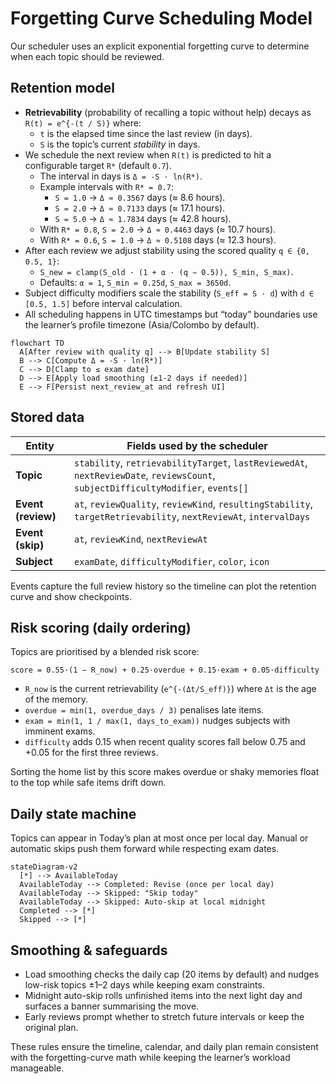 # Forgetting Curve Scheduling Model

Our scheduler uses an explicit exponential forgetting curve to determine when each topic should be reviewed.

## Retention model

- **Retrievability** (probability of recalling a topic without help) decays as `R(t) = e^{-(t / S)}` where:
  - `t` is the elapsed time since the last review (in days).
  - `S` is the topic’s current *stability* in days.
- We schedule the next review when `R(t)` is predicted to hit a configurable target `R*` (default `0.7`).
  - The interval in days is `Δ = -S · ln(R*)`.
  - Example intervals with `R* = 0.7`:
    - `S = 1.0` → `Δ ≈ 0.3567` days (≈ 8.6 hours).
    - `S = 2.0` → `Δ ≈ 0.7133` days (≈ 17.1 hours).
    - `S = 5.0` → `Δ ≈ 1.7834` days (≈ 42.8 hours).
  - With `R* = 0.8`, `S = 2.0` → `Δ ≈ 0.4463` days (≈ 10.7 hours).
  - With `R* = 0.6`, `S = 1.0` → `Δ ≈ 0.5108` days (≈ 12.3 hours).
- After each review we adjust stability using the scored quality `q ∈ {0, 0.5, 1}`:
  - `S_new = clamp(S_old · (1 + α · (q − 0.5)), S_min, S_max)`.
  - Defaults: `α = 1`, `S_min = 0.25d`, `S_max = 3650d`.
- Subject difficulty modifiers scale the stability (`S_eff = S · d`) with `d ∈ [0.5, 1.5]` before interval calculation.
- All scheduling happens in UTC timestamps but “today” boundaries use the learner’s profile timezone (Asia/Colombo by default).

```mermaid
flowchart TD
  A[After review with quality q] --> B[Update stability S]
  B --> C[Compute Δ = -S · ln(R*)]
  C --> D[Clamp to ≤ exam date]
  D --> E[Apply load smoothing (±1-2 days if needed)]
  E --> F[Persist next_review_at and refresh UI]
```

## Stored data

| Entity | Fields used by the scheduler |
| --- | --- |
| **Topic** | `stability`, `retrievabilityTarget`, `lastReviewedAt`, `nextReviewDate`, `reviewsCount`, `subjectDifficultyModifier`, `events[]` |
| **Event (review)** | `at`, `reviewQuality`, `reviewKind`, `resultingStability`, `targetRetrievability`, `nextReviewAt`, `intervalDays` |
| **Event (skip)** | `at`, `reviewKind`, `nextReviewAt` |
| **Subject** | `examDate`, `difficultyModifier`, `color`, `icon` |

Events capture the full review history so the timeline can plot the retention curve and show checkpoints.

## Risk scoring (daily ordering)

Topics are prioritised by a blended risk score:

```
score = 0.55·(1 − R_now) + 0.25·overdue + 0.15·exam + 0.05·difficulty
```

- `R_now` is the current retrievability (`e^{-(Δt/S_eff)}`) where `Δt` is the age of the memory.
- `overdue = min(1, overdue_days / 3)` penalises late items.
- `exam = min(1, 1 / max(1, days_to_exam))` nudges subjects with imminent exams.
- `difficulty` adds 0.15 when recent quality scores fall below 0.75 and +0.05 for the first three reviews.

Sorting the home list by this score makes overdue or shaky memories float to the top while safe items drift down.

## Daily state machine

Topics can appear in Today’s plan at most once per local day. Manual or automatic skips push them forward while respecting exam dates.

```mermaid
stateDiagram-v2
  [*] --> AvailableToday
  AvailableToday --> Completed: Revise (once per local day)
  AvailableToday --> Skipped: "Skip today"
  AvailableToday --> Skipped: Auto-skip at local midnight
  Completed --> [*]
  Skipped --> [*]
```

## Smoothing & safeguards

- Load smoothing checks the daily cap (20 items by default) and nudges low-risk topics ±1–2 days while keeping exam constraints.
- Midnight auto-skip rolls unfinished items into the next light day and surfaces a banner summarising the move.
- Early reviews prompt whether to stretch future intervals or keep the original plan.

These rules ensure the timeline, calendar, and daily plan remain consistent with the forgetting-curve math while keeping the learner’s workload manageable.
